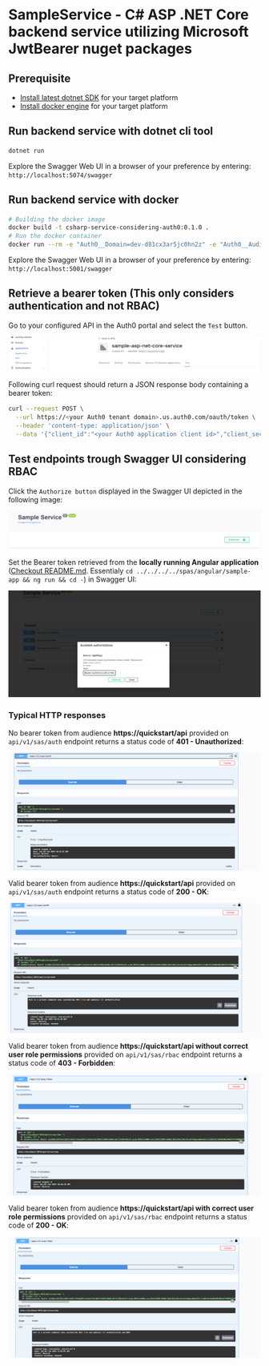 # SampleService - C# ASP .NET Core backend service utilizing Microsoft JwtBearer nuget packages

## Prerequisite

- [Install latest dotnet SDK](https://dotnet.microsoft.com/en-us/download) for your target platform
- [Install docker engine](https://docs.docker.com/engine/install/) for your target platform

## Run backend service with dotnet cli tool

```sh
dotnet run
```

Explore the Swagger Web UI in a browser of your preference by entering: `http://localhost:5074/swagger`

## Run backend service with docker

```sh
# Building the docker image
docker build -t csharp-service-considering-auth0:0.1.0 .
# Run the docker container
docker run --rm -e "Auth0__Domain=dev-d81cx3ar5jc0hn2z" -e "Auth0__Audience=https://quickstart/api" -p 5001:8080 -d csharp-service-considering-auth0:0.1.0 
```

Explore the Swagger Web UI in a browser of your preference by entering: `http://localhost:5001/swagger`

## Retrieve a bearer token (This only considers authentication and not RBAC)

Go to your configured API in the Auth0 portal and select the `Test` button. 

![Auth0 portal view with test button](./images/auth0-portal-view001.PNG)

Following curl request should return a JSON response body containing a bearer token:

```sh
curl --request POST \
  --url https://<your Auth0 tenant domain>.us.auth0.com/oauth/token \
  --header 'content-type: application/json' \
  --data '{"client_id":"<your Auth0 application client id>","client_secret":"<your Auth0 application client secret>","audience":"<your Auth0 applicatio audience, e.g. https://quickstart/api>","grant_type":"client_credentials"}'
```

## Test endpoints trough Swagger UI considering RBAC

Click the `Authorize button` displayed in the Swagger UI depicted in the following image: 

![Click on the swagger UI authorization button](./images/swagger-ui-authorization-button.PNG)

Set the Bearer token retrieved from the **locally running Angular application** ([Checkout README.md](../../../../spas/angular/sample-app/README.md). Essentialy `cd ../../../../spas/angular/sample-app && ng run && cd -`) in Swagger UI:

![Set bearer token retrieved from ](./images/set-bearer-token.PNG)

### Typical HTTP responses

No bearer token from audience **https://quickstart/api** provided on `api/v1/sas/auth` endpoint returns a status code of **401 - Unauthorized**:

![401 response](./images/401-response.PNG)

Valid bearer token from audience **https://quickstart/api** provided on `api/v1/sas/auth` endpoint returns a status code of **200 - OK**:

![200 response](./images/200-response-auth-endpoint.PNG)

Valid bearer token from audience **https://quickstart/api without correct user role permissions** provided on `api/v1/sas/rbac` endpoint returns a status code of **403 - Forbidden**:

![403 response](./images/403-response.PNG)

Valid bearer token from audience **https://quickstart/api with correct user role permissions** provided on `api/v1/sas/rbac` endpoint returns a status code of **200 - OK**:

![200 response](./images/200-response-rbac-endpoint.PNG)